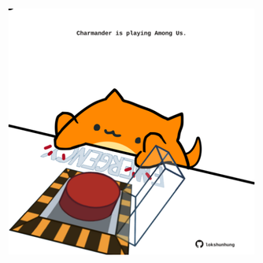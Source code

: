 <!-- built at 12/05/2025, 17:00:25 UTC -->
<p align="center">
  <img width="500" height="500" src="./ReadmeImage.svg">
</p>
